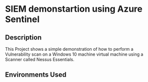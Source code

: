 <h1>SIEM demonstartion using Azure Sentinel</h1>


<h2>Description</h2>
This Project shows a simple demonstration of how to perform a Vulnerability scan on a  Windows 10 machine virtual machine using a Scanner called Nessus Essentials.
<br />

<h2>Environments Used </h2>





<!--
 ```diff
- text in red
+ text in green
! text in orange
# text in gray
@@ text in purple (and bold)@@
```
--!>
